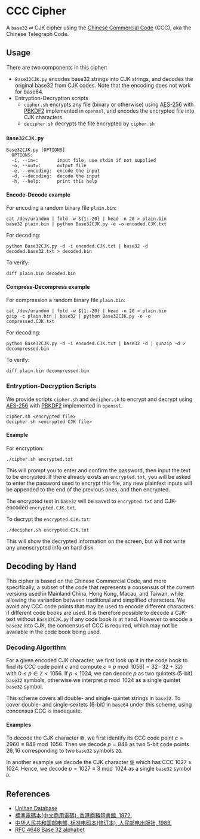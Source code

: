 # CCC Cipher
A `base32` ⇌ CJK cipher using the [Chinese Commercial Code](https://en.wikipedia.org/wiki/Chinese_telegraph_code) (CCC), aka the Chinese Telegraph Code.

## Usage
There are two components in this cipher:
* `Base32CJK.py` encodes base32 strings into CJK strings, and decodes the original base32 from CJK codes. Note that the encoding does not work for base64.
* Entryption-Decryption scripts
  * `cipher.sh` encrypts any file (binary or otherwise) using [AES-256](https://en.wikipedia.org/wiki/Advanced_Encryption_Standard) with [PBKDF2](https://en.wikipedia.org/wiki/PBKDF2) implemented in `openssl`, and encodes the encrypted file into CJK characters.
  * `decipher.sh` decrypts the file encrypted by `cipher.sh`

### `Base32CJK.py`
```
Base32CJK.py [OPTIONS]
  OPTIONS:
  -i, --in=:       input file, use stdin if not supplied
  -o, --out=:      output file
  -e, --encoding:  encode the input
  -d, --decoding:  decode the input
  -h, --help:      print this help
```
#### Encode-Decode example
For encoding a random binary file `plain.bin`:
```
cat /dev/urandom | fold -w ${1:-20} | head -n 20 > plain.bin
base32 plain.bin | python Base32CJK.py -e -o encoded.CJK.txt
```
For decoding:
```
python Base32CJK.py -d -i encoded.CJK.txt | base32 -d decoded.base32.txt > decoded.bin
```

To verify:

```
diff plain.bin decoded.bin
```

#### Compress-Decompress example

For compression a random binary file `plain.bin`:
```
cat /dev/urandom | fold -w ${1:-20} | head -n 20 > plain.bin
gzip -c plain.bin | base32 | python Base32CJK.py -e -o compressed.CJK.txt
```
For decoding:
```
python Base32CJK.py -d -i encoded.CJK.txt | base32 -d | gunzip -d > decompressed.bin
```

To verify:

```
diff plain.bin decompressed.bin
```

### Entryption-Decryption Scripts

We provide scripts `cipher.sh` and `decipher.sh` to encrypt and decrypt using [AES-256](https://en.wikipedia.org/wiki/Advanced_Encryption_Standard) with [PBKDF2](https://en.wikipedia.org/wiki/PBKDF2) implemented in `openssl`. 

```
cipher.sh <encrypted file>
decipher.sh <encrypted CJK file>
```

#### Example
For encryption:
```
./cipher.sh encrypted.txt
```
This will prompt you to enter and confirm the password, then input the text to be encrypted. If there already exists an `encrypted.txt`, you will be asked to enter the password used to encrypt this file, any new plaintext inputs will be appended to the end of the previous ones, and then encrypted. 

The encrypted text in `base32` will be saved to `encrypted.txt` and CJK-encoded `encrypted.CJK.txt`.

To decrypt the `encrypted.CJK.txt`:
```
./decipher.sh encrypted.CJK.txt
```
This will show the decrypted information on the screen, but will not write any unenscrypted info on hard disk.

## Decoding by Hand

This cipher is based on the Chinese Commercial Code, and more specifically, a subset of the code that represents a consensus of the current versions used in Mainland China, Hong Kong, Macau, and Taiwan, while allowing the variantion between traditional and simplified characters. We avoid any CCC code points that may be used to encode different characters if different code books are used. It is therefore possible to decode a CJK-text without `Base32CJK.py` if any code book is at hand. However to encode a `base32` into CJK, the concensus of CCC is required, which may not be available in the code book being used.

### Decoding Algorithm

For a given encoded CJK character, we first look up it in the code book to find its CCC code point $c$ and compute $c\equiv p \bmod 1056(=32\cdot32+32)$ with $0 \le p\in\mathbb{Z}<1056$. If $p<1024$, we can decode $p$ as two quintets (5-bit) `base32` symbols, otherwise we interpret $p \bmod 1024$ as a single quintet `base32` symbol. 

This scheme covers all double- and single-quintet strings in `base32`. To cover double- and single-sextets (6-bit) in  `base64` under this scheme, using concensus CCC is inadequate.

#### Examples

To decode the CJK character `歌`, we first identify its CCC code point $c=2960\equiv 848 \bmod1056$. Then we decode $p=848$ as two 5-bit code points $26,16$ corresponding to two `base32` symbols `2Q`.

In another example we decode the CJK character `堡` which has CCC $1027 \ge 1024$. Hence, we decode $p=1027\equiv3\bmod1024$ as a single `base32` symbol `D`.

## References

- [Unihan Database](https://unicode.org/charts/unihan.html)
- [標準電碼本(中文商用電碼), 香港商務印書館, 1972.](http://code.web.idv.hk/cccode/cccode.php)
- [中华人民共和国邮电部, 标准电码本(修订本), 人民邮电出版社, 1983.](https://zh.wiktionary.org/wiki/Appendix:%E4%B8%AD%E6%96%87%E7%94%B5%E7%A0%81/%E4%B8%AD%E5%9B%BD%E5%A4%A7%E9%99%861983)
- [RFC  4648 Base 32 alphabet](https://datatracker.ietf.org/doc/html/rfc4648#section-6)
